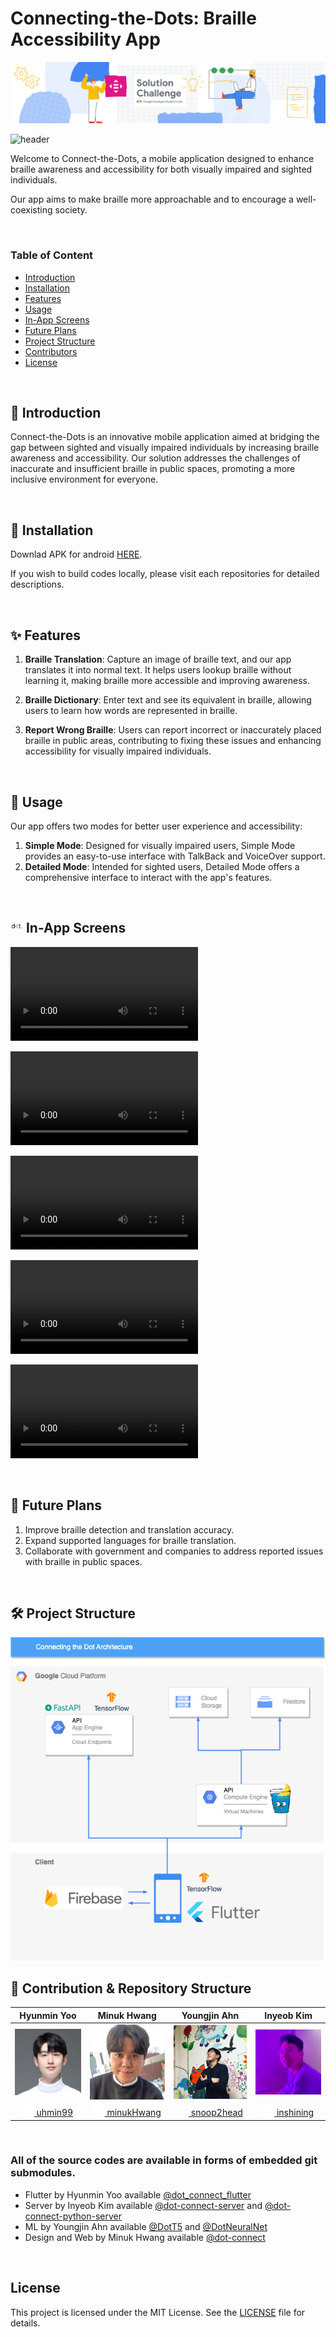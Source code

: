 # Connecting-the-Dots: Braille Accessibility App

<img alt="image" src="./assets/solutionchallenge-2023-Website-EventBanners_Full.png">

![header](https://capsule-render.vercel.app/api?type=rect&color=gradient&height=100&section=header&text=%20Connecting-the-Dots%20&desc=Make%20Braille%20Easier&fontSize=30&textBg=true&fontAlign=25&descAlign=65&descAlignY=65&descSize=24)

Welcome to Connect-the-Dots, a mobile application designed to enhance braille awareness and accessibility for both visually impaired and sighted individuals.

Our app aims to make braille more approachable and to encourage a well-coexisting society.

</br>

### Table of Content

- [Introduction](#introduction)
- [Installation](#install)
- [Features](#features)
- [Usage](#usage)
- [In-App Screens](#in-app)
- [Future Plans](#future-plans)
- [Project Structure](#structure)
- [Contributors](#team-members)
- [License](#license)

</br>

<a name="introduction"></a>
## 🔎 Introduction

Connect-the-Dots is an innovative mobile application aimed at bridging the gap between sighted and visually impaired individuals by increasing braille awareness and accessibility. Our solution addresses the challenges of inaccurate and insufficient braille in public spaces, promoting a more inclusive environment for everyone.

</br>

<a name="install"></a>
## 📂 Installation

Downlad APK for android [HERE](https://drive.google.com/file/d/1E8bA4USMCyfeo7sZTLlj5UNWw3JewiZR/view?usp=sharing).

If you wish to build codes locally, please visit each repositories for detailed descriptions.

</br>

<a name="features"></a>
## ✨ Features

1. **Braille Translation**: Capture an image of braille text, and our app translates it into normal text. It helps users lookup braille without learning it, making braille more accessible and improving awareness.

2. **Braille Dictionary**: Enter text and see its equivalent in braille, allowing users to learn how words are represented in braille.

3. **Report Wrong Braille**: Users can report incorrect or inaccurately placed braille in public areas, contributing to fixing these issues and enhancing accessibility for visually impaired individuals.

</br>

<a name="usage"></a>
## 📱 Usage

Our app offers two modes for better user experience and accessibility:

1. **Simple Mode**: Designed for visually impaired users, Simple Mode provides an easy-to-use interface with TalkBack and VoiceOver support.
2. **Detailed Mode**: Intended for sighted users, Detailed Mode offers a comprehensive interface to interact with the app's features.

</br>

<a name="in-app"></a>
## <img width="20" alt="image" src="./assets/logo_big.png"> In-App Screens

<video src="./demo_video/start_login.mp4"></video>

<video src="./demo_video/translate_cam.mp4"></video>

<video src="./demo_video/braille_dict.mp4"></video>

<video src="./demo_video/report_braille.mp4"></video>

<video src="./demo_video/detail_mode.mp4"></video>

</br>

<a name="future-plans"></a>
## 🔮 Future Plans

1. Improve braille detection and translation accuracy.
2. Expand supported languages for braille translation.
3. Collaborate with government and companies to address reported issues with braille in public spaces.

</br>

<a name="structure"></a>
## 🛠 Project Structure

<img alt="image" src="./assets/connecting-the-dot.drawio.png">

</br>

<a name="team-members"></a>
## 👥 Contribution & Repository Structure


|                         Hyunmin Yoo                          |                         Minuk Hwang                          |                         Youngjin Ahn                         |                          Inyeob Kim                          |
| :----------------------------------------------------------: | :----------------------------------------------------------: | :----------------------------------------------------------: | :----------------------------------------------------------: |
|  <img width="160" alt="image" src="./assets/hyunmin.jpeg">   |   <img width="160" alt="image" src="./assets/minuk.jpeg">    |  <img width="160" alt="image" src="./assets/youngjin.jpg">   |   <img width="160" alt="image" src="./assets/inyeop.jpeg">   |
| [<img width="18" alt="image" src="./assets/GitHub-Mark-Light-64px.png"> uhmin99](https://github.com/uhmin99) | [<img width="18" alt="image" src="./assets/GitHub-Mark-Light-64px.png"> minukHwang](https://github.com/minukHwang) | [<img width="18" alt="image" src="./assets/GitHub-Mark-Light-64px.png"> snoop2head](https://github.com/snoop2head) | [<img width="18" alt="image" src="./assets/GitHub-Mark-Light-64px.png"> inshining](https://github.com/inshining) |

</br>


### All of the source codes are available in forms of embedded git submodules.

- Flutter by Hyunmin Yoo available [@dot_connect_flutter](https://github.com/gdsc-ys/dot_connect_flutter)
- Server by Inyeob Kim available [@dot-connect-server](https://github.com/gdsc-ys/dot-connect-server) and [@dot-connect-python-server](https://github.com/inshining/dot-connect-python-server/)
- ML by Youngjin Ahn available [@DotT5](https://github.com/snoop2head/DotT5/) and [@DotNeuralNet](https://github.com/snoop2head/DotNeuralNet)
- Design and Web by Minuk Hwang available [@dot-connect](https://github.com/minukHwang/dot-connect/)

</br>

<a name="license"></a>
## License

This project is licensed under the MIT License. See the [LICENSE](LICENSE) file for details.